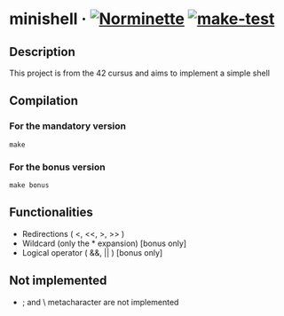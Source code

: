 # minishell &middot; [![Norminette](https://github.com/EnriqueSLeeK/minishell/actions/workflows/norminette.yml/badge.svg)](https://github.com/EnriqueSLeeK/minishell/actions/workflows/norminette.yml) [![make-test](https://github.com/EnriqueSLeeK/minishell/actions/workflows/build.yml/badge.svg)](https://github.com/EnriqueSLeeK/minishell/actions/workflows/build.yml)

## Description
This project is from the 42 cursus and aims to implement a simple shell

## Compilation
### For the mandatory version
```
make
```
### For the bonus version
```
make bonus
```

## Functionalities
- Redirections ( <, <<, >, >> )
- Wildcard (only the * expansion) [bonus only]
- Logical operator ( &&, || ) [bonus only]

## Not implemented
- ; and \ metacharacter are not implemented
